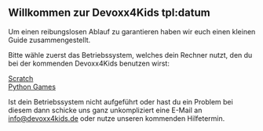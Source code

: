 ## Willkommen zur Devoxx4Kids tpl:datum


Um einen reibungslosen Ablauf zu garantieren haben wir euch einen kleinen Guide zusammengestellt.

Bitte wähle zuerst das Betriebssystem, welches dein Rechner nutzt, den du bei der kommenden Devoxx4Kids benutzen wirst:

[Scratch](/site/workshopsshops/scratch.md)  
[Python Games](/site/workshopsshops/python-games.md)  


Ist dein Betriebssystem nicht aufgeführt oder hast du ein Problem bei diesem dann schicke uns ganz unkompliziert eine E-Mail an [info@devoxx4kids.de](mailto:info@devoxx4kids.de) oder nutze unseren kommenden Hilfetermin.